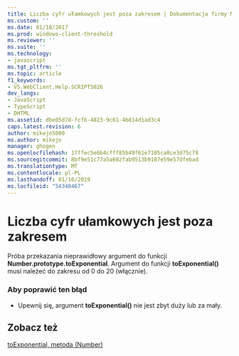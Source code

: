 ```yaml
---
title: Liczba cyfr ułamkowych jest poza zakresem | Dokumentacja firmy Microsoft
ms.custom: ''
ms.date: 01/18/2017
ms.prod: windows-client-threshold
ms.reviewer: ''
ms.suite: ''
ms.technology:
- javascript
ms.tgt_pltfrm: ''
ms.topic: article
f1_keywords:
- VS.WebClient.Help.SCRIPT5026
dev_langs:
- JavaScript
- TypeScript
- DHTML
ms.assetid: dbe05d7d-fcf6-4823-9c61-4b814d1ad3c4
caps.latest.revision: 6
author: mikejo5000
ms.author: mikejo
manager: ghogen
ms.openlocfilehash: 17ffec5e6b4cfff85b49f61e7105ca8ce3d75c78
ms.sourcegitcommit: 8bf9e51c77a5a602fab9513b9187e59e57dfebad
ms.translationtype: MT
ms.contentlocale: pl-PL
ms.lasthandoff: 01/16/2019
ms.locfileid: "54348467"
---
```

# <a name="the-number-of-fractional-digits-is-out-of-range"></a>Liczba cyfr ułamkowych jest poza zakresem
Próba przekazania nieprawidłowy argument do funkcji **Number.prototype.toExponential**. Argument do funkcji **toExponential()** musi należeć do zakresu od 0 do 20 (włącznie).  
  
### <a name="to-correct-this-error"></a>Aby poprawić ten błąd  
  
-   Upewnij się, argument **toExponential()** nie jest zbyt duży lub za mały.  
  
## <a name="see-also"></a>Zobacz też  
 [toExponential, metoda (Number)](../../javascript/reference/toexponential-method-number-javascript.md)